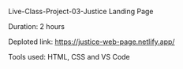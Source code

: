 Live-Class-Project-03-Justice Landing Page

Duration: 2 hours

Deploted link: https://justice-web-page.netlify.app/

Tools used: HTML, CSS and VS Code
